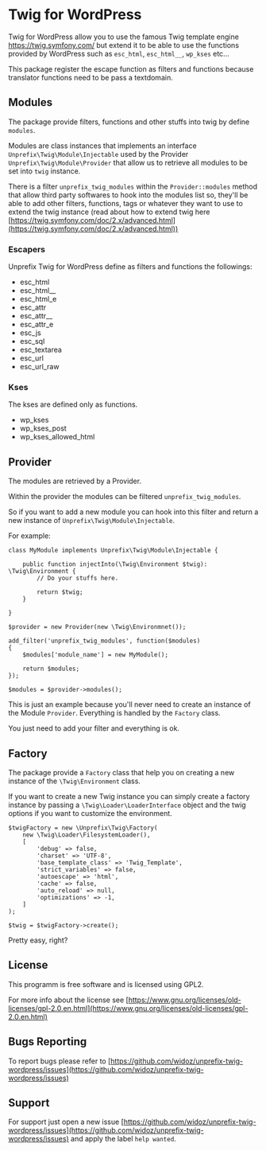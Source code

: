 # Twig for WordPress

Twig for WordPress allow you to use the famous Twig template engine https://twig.symfony.com/ but extend it to be able to use the functions provided by WordPress such as `esc_html`, `esc_html__`, `wp_kses` etc...

This package register the escape function as filters and functions because translator functions need to be pass a textdomain.

## Modules

The package provide filters, functions and other stuffs into twig by define `modules`.

Modules are class instances that implements an interface `Unprefix\Twig\Module\Injectable` used by the Provider `Unprefix\Twig\Module\Provider` that allow us to retrieve all modules to be set into `twig` instance.

There is a filter `unprefix_twig_modules` within the `Provider::modules` method that allow third party softwares to hook into the modules list so, they'll be able to add other filters, functions, tags or whatever they want to use to extend the twig instance (read about how to extend twig here [https://twig.symfony.com/doc/2.x/advanced.html](https://twig.symfony.com/doc/2.x/advanced.html))

### Escapers

Unprefix Twig for WordPress define as filters and functions the followings:

- esc_html
- esc_html__
- esc_html_e
- esc_attr
- esc_attr__
- esc_attr_e
- esc_js
- esc_sql
- esc_textarea
- esc_url
- esc_url_raw

### Kses

The kses are defined only as functions.

- wp_kses
- wp_kses_post
- wp_kses_allowed_html

## Provider

The modules are retrieved by a Provider.

Within the provider the modules can be filtered `unprefix_twig_modules`.

So if you want to add a new module you can hook into this filter and return a new instance of `Unprefix\Twig\Module\Injectable`.

For example:

```
class MyModule implements Unprefix\Twig\Module\Injectable {

	public function injectInto(\Twig\Environment $twig): \Twig\Environment {
		// Do your stuffs here.

		return $twig;
	}

}

$provider = new Provider(new \Twig\Environmnet());

add_filter('unprefix_twig_modules', function($modules)
{
	$modules['module_name'] = new MyModule();

	return $modules;
});

$modules = $provider->modules();
```

This is just an example because you'll never need to create an instance of the Module `Provider`. Everything is handled by the `Factory` class.

You just need to add your filter and everything is ok.

## Factory

The package provide a `Factory` class that help you on creating a new instance of the `\Twig\Environment` class.

If you want to create a new Twig instance you can simply create a factory instance by passing a `\Twig\Loader\LoaderInterface` object and the twig options if you want to customize the environment.

```
$twigFactory = new \Unprefix\Twig\Factory(
	new \Twig\Loader\FilesystemLoader(),
	[
		'debug' => false,
    	'charset' => 'UTF-8',
    	'base_template_class' => 'Twig_Template',
    	'strict_variables' => false,
    	'autoescape' => 'html',
    	'cache' => false,
    	'auto_reload' => null,
    	'optimizations' => -1,
	]
);

$twig = $twigFactory->create();
```

Pretty easy, right?


## License
This programm is free software and is licensed using GPL2.

For more info about the license see [https://www.gnu.org/licenses/old-licenses/gpl-2.0.en.html](https://www.gnu.org/licenses/old-licenses/gpl-2.0.en.html)

## Bugs Reporting

To report bugs please refer to [https://github.com/widoz/unprefix-twig-wordpress/issues](https://github.com/widoz/unprefix-twig-wordpress/issues)

## Support

For support just open a new issue [https://github.com/widoz/unprefix-twig-wordpress/issues](https://github.com/widoz/unprefix-twig-wordpress/issues) and apply the label `help wanted`.
